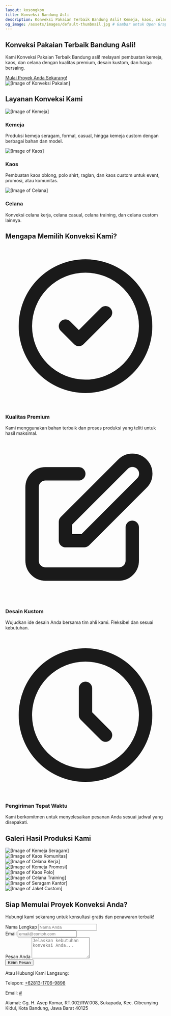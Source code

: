 ```yaml
---
layout: kosongkon
title: Konveksi Bandung Asli
description: Konveksi Pakaian Terbaik Bandung Asli! Kemeja, kaos, celana kualitas premium, jaminan mutu. Desain kustom, harga bersaing, langsung dari kota fashion. Percayakan pada kami!
og_image: /assets/images/default-thumbnail.jpg # Gambar untuk Open Graph
---
```


<section id="hero" class="hero-section">
        <div class="container">
            <div class="hero-content">
                <h1 class="hero-title">
                    <span class="highlight">Konveksi</span> Pakaian Terbaik <span class="highlight">Bandung Asli</span>!
                </h1>
                <p class="hero-description">
                    Kami Konveksi Pakaian Terbaik Bandung asli! melayani pembuatan kemeja, kaos, dan celana dengan kualitas premium, desain kustom, dan harga bersaing.
                </p>
                <a href="#contact" class="btn-primary">
                    Mulai Proyek Anda Sekarang!
                </a>
            </div>
            <div class="hero-image-wrapper">
                <img src="https://res.cloudinary.com/db2lct8xv/image/upload/v1748977074/konveksi-bandung-asli_m5broq.jpg" alt="[Image of Konveksi Pakaian]" class="hero-image">
            </div>
        </div>
        <div class="bg-pattern"></div>
    </section>

<section id="services" class="services-section">
        <div class="container">
            <h2 class="section-heading">Layanan Konveksi Kami</h2>
            <div class="service-grid">
                <div class="service-card">
                    <img src="https://placehold.co/300x200/3b82f6/e2e8f0?text=KEMEJA" alt="[Image of Kemeja]" class="service-image">
                    <h3 class="service-title">Kemeja</h3>
                    <p class="service-description">Produksi kemeja seragam, formal, casual, hingga kemeja custom dengan berbagai bahan dan model.</p>
                </div>
                <div class="service-card">
                    <img src="https://placehold.co/300x200/a78bfa/e2e8f0?text=KAOS" alt="[Image of Kaos]" class="service-image">
                    <h3 class="service-title">Kaos</h3>
                    <p class="service-description">Pembuatan kaos oblong, polo shirt, raglan, dan kaos custom untuk event, promosi, atau komunitas.</p>
                </div>
                <div class="service-card">
                    <img src="https://placehold.co/300x200/63b3ed/e2e8f0?text=CELANA" alt="[Image of Celana]" class="service-image">
                    <h3 class="service-title">Celana</h3>
                    <p class="service-description">Konveksi celana kerja, celana casual, celana training, dan celana custom lainnya.</p>
                </div>
            </div>
        </div>
    </section>

<section id="why-us" class="why-choose-us-section">
        <div class="container">
            <h2 class="section-heading">Mengapa Memilih Konveksi Kami?</h2>
            <div class="feature-grid">
                <div class="feature-card">
                    <div class="feature-icon-wrapper">
                        <svg class="feature-icon" fill="none" stroke="currentColor" viewBox="0 0 24 24" xmlns="http://www.w3.org/2000/svg"><path stroke-linecap="round" stroke-linejoin="round" stroke-width="2" d="M9 12l2 2 4-4m6 2a9 9 0 11-18 0 9 9 0 0118 0z"></path></svg>
                    </div>
                    <h3 class="feature-title">Kualitas Premium</h3>
                    <p class="feature-description">Kami menggunakan bahan terbaik dan proses produksi yang teliti untuk hasil maksimal.</p>
                </div>
                <div class="feature-card">
                    <div class="feature-icon-wrapper">
                        <svg class="feature-icon" fill="none" stroke="currentColor" viewBox="0 0 24 24" xmlns="http://www.w3.org/2000/svg"><path stroke-linecap="round" stroke-linejoin="round" stroke-width="2" d="M11 5H6a2 2 0 00-2 2v11a2 2 0 002 2h11a2 2 0 002-2v-5m-1.414-9.414a2 2 0 112.828 2.828L11.828 15H9v-2.828l8.586-8.586z"></path></svg>
                    </div>
                    <h3 class="feature-title">Desain Kustom</h3>
                    <p class="feature-description">Wujudkan ide desain Anda bersama tim ahli kami. Fleksibel dan sesuai kebutuhan.</p>
                </div>
                <div class="feature-card">
                    <div class="feature-icon-wrapper">
                        <svg class="feature-icon" fill="none" stroke="currentColor" viewBox="0 0 24 24" xmlns="http://www.w3.org/2000/svg"><path stroke-linecap="round" stroke-linejoin="round" stroke-width="2" d="M12 8v4l3 3m6-3a9 9 0 11-18 0 9 9 0 0118 0z"></path></svg>
                    </div>
                    <h3 class="feature-title">Pengiriman Tepat Waktu</h3>
                    <p class="feature-description">Kami berkomitmen untuk menyelesaikan pesanan Anda sesuai jadwal yang disepakati.</p>
                </div>
            </div>
        </div>
    </section>

<section id="gallery" class="gallery-section">
        <div class="container">
            <h2 class="section-heading">Galeri Hasil Produksi Kami</h2>
            <div class="gallery-grid">
                <div class="gallery-item">
                    <img src="https://placehold.co/400x300/3b82f6/e2e8f0?text=KEMEJA+SERAGAM" alt="[Image of Kemeja Seragam]" class="gallery-image">
                </div>
                <div class="gallery-item">
                    <img src="https://placehold.co/400x300/a78bfa/e2e8f0?text=KAOS+KOMUNITAS" alt="[Image of Kaos Komunitas]" class="gallery-image">
                </div>
                <div class="gallery-item">
                    <img src="https://placehold.co/400x300/63b3ed/e2e8f0?text=CELANA+KERJA" alt="[Image of Celana Kerja]" class="gallery-image">
                </div>
                <div class="gallery-item">
                    <img src="https://placehold.co/400x300/3b82f6/e2e8f0?text=KEMEJA+PROMOSI" alt="[Image of Kemeja Promosi]" class="gallery-image">
                </div>
                <div class="gallery-item">
                    <img src="https://placehold.co/400x300/a78bfa/e2e8f0?text=KAOS+POLO" alt="[Image of Kaos Polo]" class="gallery-image">
                </div>
                <div class="gallery-item">
                    <img src="https://placehold.co/400x300/63b3ed/e2e8f0?text=CELANA+TRAINING" alt="[Image of Celana Training]" class="gallery-image">
                </div>
                <div class="gallery-item">
                    <img src="https://placehold.co/400x300/3b82f6/e2e8f0?text=SERAGAM+KANTOR" alt="[Image of Seragam Kantor]" class="gallery-image">
                </div>
                <div class="gallery-item">
                    <img src="https://placehold.co/400x300/a78bfa/e2e8f0?text=JAKET+CUSTOM" alt="[Image of Jaket Custom]" class="gallery-image">
                </div>
            </div>
        </div>
    </section>

<section id="contact" class="contact-section">
        <div class="container">
            <h2 class="contact-heading">Siap Memulai Proyek Konveksi Anda?</h2>
            <p class="contact-description">Hubungi kami sekarang untuk konsultasi gratis dan penawaran terbaik!</p>

<div class="contact-form-wrapper">
                <form class="contact-form">
                    <div class="form-group">
                        <label for="name" class="form-label">Nama Lengkap</label>
                        <input type="text" id="name" name="name" class="form-input" placeholder="Nama Anda" required>
                    </div>
                    <div class="form-group">
                        <label for="email" class="form-label">Email</label>
                        <input type="email" id="email" name="email" class="form-input" placeholder="email@contoh.com" required>
                    </div>
                    <div class="form-group">
                        <label for="message" class="form-label">Pesan Anda</label>
                        <textarea id="message" name="message" rows="4" class="form-textarea" placeholder="Jelaskan kebutuhan konveksi Anda..." required></textarea>
                    </div>
                    <button type="submit" class="btn-primary">
                        Kirim Pesan
                    </button>
                </form>
                <div class="contact-info">
                    <p class="contact-info-title">Atau Hubungi Kami Langsung:</p>
                    <p class="contact-detail">Telepon: <a href="tel:+62813-1706-9898" class="contact-link">+62813-1706-9898</a></p>
                    <p class="contact-address">Email: <a href="#" class="contact-link">#</a></p>
                    <p class="contact-address">Alamat: Gg. H. Asep Komar, RT.002/RW.008, Sukapada, Kec. Cibeunying Kidul, Kota Bandung, Jawa Barat 40125</p>
                </div>
            </div>
        </div>
    </section>

